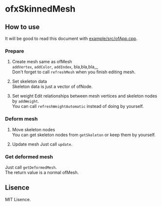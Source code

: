 # ofxSkinnedMesh

## How to use
It will be good to read this document with [example/src/ofApp.cpp](example/src/ofApp.cpp).

### Prepare

1. Create mesh same as ofMesh  
`addVertex`, `addColor`, `addIndex`, bla,bla,bla,,,  
Don't forget to call `refreshMesh` when you finish editing mesh.

1. Set skeleton data  
Skeleton data is just a vector of ofNode.  

1. Set weight
Edit relationships between mesh vertices and skeleton nodes by `addWeight`.  
You can call `refreshWeightAutomatic` instead of doing by yourself.  

### Deform mesh

1. Move skeleton nodes  
You can get skeleton nodes from `getSkeleton` or keep them by yourself.  

1. Update mesh
Just call `update`.

### Get deformed mesh

Just call `getDeformedMesh`.  
The return value is a normal ofMesh.  

## Lisence

MIT Lisence.
